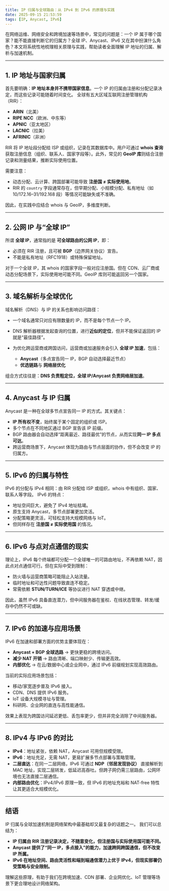 ```yaml
---
title: IP 归属与全球路由：从 IPv4 到 IPv6 的原理与实践
date: 2025-09-15 21:53:59
tags: [IP, Anycast, IPv6]
---
```



在网络运维、网络安全和跨境加速等场景中，常见的问题是：一个 IP 属于哪个国家？能不能直接判断它的归属方？全球 IP、Anycast、IPv6 又在其中扮演什么角色？本文将系统性地梳理相关原理与实践，帮助读者全面理解 IP 地址的归属、解析与加速机制。

---

## 1. IP 地址与国家归属

首先要明确：**IP 地址本身并不携带国家信息**。一个 IP 的归属由注册和分配记录决定，而这些记录可能随着时间变化。
全球有五大区域互联网注册管理机构（RIR）：

* **ARIN**（北美）
* **RIPE NCC**（欧洲、中东等）
* **APNIC**（亚太地区）
* **LACNIC**（拉美）
* **AFRINIC**（非洲）

RIR 将 IP 地址段分配给 ISP 或组织，记录在其数据库中。用户可通过 **whois 查询**获取注册信息（组织、联系人、国家字段等）。此外，常见的 **GeoIP 库**则结合注册记录和测量结果，推断实际使用位置。

需要注意：

* 动态分配、云计算、跨国部署可能导致 **注册国 ≠ 实际使用地**。
* RIR 的 `country` 字段通常存在，但早期分配、小规模分配、私有地址（如 10/172.16–31/192.168 段）等情况可能缺失或不准确。

因此，在实践中应结合 whois 与 GeoIP，多维度判断。

---

## 2. 公网 IP 与“全球 IP”

所谓 **全球 IP**，通常指的是 **可全球路由的公网 IP**，即：

* 必须在 RIR 注册，且可被 **BGP**（边界网关协议）宣告。
* 不能是私有地址（RFC1918）或特殊保留地址。

对于一个全球 IP，其 whois 的国家字段一般对应注册国。但在 CDN、云厂商或动态分配场景下，实际使用地可能不同。GeoIP 库则可能返回另一个国家。

---

## 3. 域名解析与全球优化

域名解析（DNS）与 IP 的关系也影响访问路径：

* 一个域名通常只对应有限数量的 IP，而不是每个节点一个 IP。
* DNS 解析器根据发起查询的位置，进行**近似的定位**，但并不能保证返回的 IP 就是“最佳路径”。
* 为优化跨运营商或跨国访问，运营商或加速服务会引入 **全球 IP 加速**，包括：

  * **Anycast**（多点宣告同一 IP，BGP 自动选择最近节点）
  * **优选链路**与 **网络层优化**

组合方式往往是：**DNS 负责粗定位，全球 IP/Anycast 负责网络层加速**。

---

## 4. Anycast 与 IP 归属

Anycast 是一种在全球多节点宣告同一 IP 的方式。其关键点：

* **IP 所有权不变**，始终属于某个固定的组织或 ISP。
* 多个节点在不同地区通过 BGP 宣告该 IP 前缀。
* BGP 路由器会自动选择“距离最近、路径最优”的节点，从而实现**同一 IP 多点可达**。
* 跨运营商场景下，Anycast 体现为路由与节点层面的协作，但不会改变 IP 的归属方。

---

## 5. IPv6 的归属与特性

IPv6 的分配与 IPv4 相同：由 RIR 分配给 ISP 或组织，whois 中有组织、国家、联系人等字段。
IPv6 的特点：

* 地址空间巨大，避免了 IPv4 地址枯竭。
* 原生支持 Anycast，多节点部署更加灵活。
* 分配策略更灵活，可轻松支持大规模网络与 IoT。
* 但同样存在 **注册国 ≠ 实际使用国** 的情况。

---

## 6. IPv6 与点对点通信的现实

理论上，IPv6 每个终端都可分配一个全球唯一的可路由地址，不再依赖 NAT，因此点对点通信可行。但在实际中受到限制：

* 防火墙与运营商策略可能阻止入站流量。
* 临时地址和可达性问题导致直连不稳定。
* 常需依赖 **STUN/TURN/ICE** 等协议进行 NAT 穿透或中继。

因此，虽然 IPv6 具备直连潜力，但中间服务器在鉴权、在线状态管理、转发/缓存中仍然不可或缺。

---

## 7. IPv6 的加速与应用场景

IPv6 在加速和部署方面的优势主要体现在：

* **Anycast + BGP 全球选路** → 更快更稳的跨境访问。
* **减少 NAT 开销** → 路由清晰、端口映射少、传输更高效。
* **内部优化** → 在云/数据中心或企业网中，通过 IPv6 前缀规划实现高效路由。

当前的实际应用场景包括：

* 移动/家宽逐步普及 IPv6 接入。
* CDN、DNS 提供 IPv6 服务。
* IoT 设备大规模寻址与管理。
* 科研网、企业网的直连与高性能通信。

效果上表现为跨国访问延迟更低、丢包率更少，但并非完全消除了中间服务器。

---

## 8. IPv4 与 IPv6 的对比

* **IPv4**：地址紧张，依赖 NAT，Anycast 可用但规模受限。
* **IPv6**：地址充足，无需 NAT，更易扩展多节点部署与策略管理。
* **二层直达**：在同一二层网络，IPv6 可通过 **NDP（邻居发现协议）** 直接解析到 MAC 地址，实现二层转发，低延迟高吞吐。但跨子网仍需三层路由，公网环境也无法直接二层通信。
* **内部路由优化**：IPv4/IPv6 原理一致，但 IPv6 的地址充裕和 NAT-free 特性让其更适合大规模优化。

---

## 结语

IP 归属与全球加速机制是网络架构中最基础却又最复杂的话题之一。
我们可以总结为：

* **IP 归属由 RIR 注册记录决定，不随意变化，但注册国与实际使用国可能不同。**
* **Anycast 提供了“同一 IP，多点接入”的能力，加速跨网跨国通信，但不改变 IP 所属。**
* **IPv6 在地址空间、路由灵活性和端到端通信潜力上优于 IPv4，但现实部署仍受策略与安全限制。**

理解这些原理，有助于我们在跨境加速、CDN 部署、企业网优化、IoT 管理等场景下更合理地设计网络架构。




